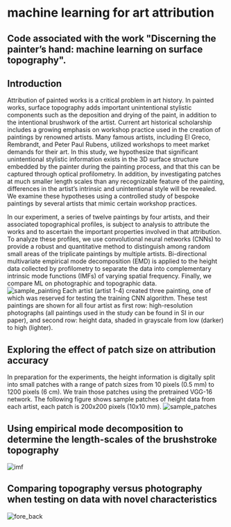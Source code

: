# machine learning for art attribution
## Code associated with the work "Discerning the painter’s hand:  machine learning on surface topography".
## Introduction
Attribution of painted works is a critical problem in art history. In painted works, surface topography adds important unintentional stylistic components such as the deposition and drying of the paint, in addition to the intentional brushwork of the artist. Current art historical scholarship includes a growing emphasis on workshop practice used in the creation of paintings by renowned artists. Many famous artists, including El Greco, Rembrandt, and Peter Paul Rubens, utilized workshops to meet market demands for their art. In this study, we hypothesize that significant unintentional stylistic information exists in the 3D surface structure embedded by the painter during the painting process, and that this can be captured through optical profilometry. In addition, by investigating patches at much smaller length scales than any recognizable feature of the painting, differences in the artist’s intrinsic and unintentional style will be revealed. We examine these hypotheses using a controlled study of bespoke paintings by several artists that mimic certain workshop practices. 

In our experiment, a series of twelve paintings by four artists, and their associated topographical profiles, is subject to analysis to attribute the works and to ascertain the important properties involved in that attribution. To analyze these profiles, we use convolutional neural networks (CNNs) to provide a robust and quantitative method to distinguish among random small areas of the triplicate paintings by multiple artists. Bi-directional multivariate empirical mode decomposition (EMD) is applied to the height data collected by profilometry to separate the data into complementary intrinsic mode functions (IMFs) of varying spatial frequency. Finally, we compare ML on photographic and topographic data.  
![sample_painting](https://user-images.githubusercontent.com/24704249/119850155-4504f480-bedb-11eb-84d7-a65948fc4d2c.png)
Each artist (artist 1-4) created three painting, one of which was reserved for testing the training CNN algorithm. These test paintings are shown for all four artist as first row: high-resolution photographs (all paintings used in the study can be found in SI in our paper), and second row: height data, shaded in grayscale from low (darker) to high (lighter). 
## Exploring the effect of patch size on attribution accuracy
In preparation for the experiments, the height information is digitally split into small patches with a range of patch sizes from 10 pixels (0.5 mm) to 1200 pixels (6 cm). We train those patches using the pretrained VGG-16 network. The following figure shows sample patches of height data from each artist, each patch is 200x200 pixels (10x10 mm).
![sample_patches](https://user-images.githubusercontent.com/24704249/119850265-6534b380-bedb-11eb-9b63-568f48de51a4.png)

## Using empirical mode decomposition to determine the length-scales of the brushstroke topography 
![imf](https://user-images.githubusercontent.com/24704249/119856447-b6937180-bee0-11eb-8db0-5e3727a46acc.png)

## Comparing topography versus photography when testing on data with novel characteristics
![fore_back](https://user-images.githubusercontent.com/24704249/119856399-ad0a0980-bee0-11eb-913d-76c62936e251.png)
